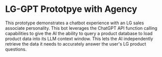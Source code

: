 # LG-GPT Prototpye with Agency

This prototype demonstrates a chatbot experience with an LG sales associate personality. This bot leverages the ChatGPT API function calling capabilities to give the AI the ability to query a product database to load product data into its LLM context window. This lets the AI independently retrieve the data it needs to accurately answer the user's LG product questions.